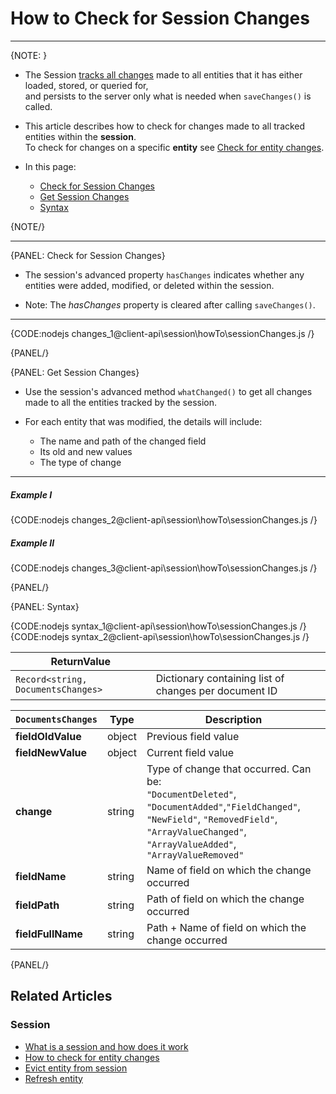 # How to Check for Session Changes
---

{NOTE: }

* The Session [tracks all changes](../../../client-api/session/what-is-a-session-and-how-does-it-work#tracking-changes) made to all entities that it has either loaded, stored, or queried for,  
  and persists to the server only what is needed when `saveChanges()` is called.

* This article describes how to check for changes made to all tracked entities within the __session__.  
  To check for changes on a specific __entity__ see [Check for entity changes](../../../client-api/session/how-to/check-if-entity-has-changed).

* In this page:
    * [Check for Session Changes](../../../client-api/session/how-to/check-if-there-are-any-changes-on-a-session#check-for-session-changes)
    * [Get Session Changes](../../../client-api/session/how-to/check-if-there-are-any-changes-on-a-session#get-session-changes)
    * [Syntax](../../../client-api/session/how-to/check-if-there-are-any-changes-on-a-session#syntax)

{NOTE/}

---

{PANEL: Check for Session Changes}

* The session's advanced property `hasChanges` indicates whether any entities were added, modified, or deleted within the session.

* Note: The _hasChanges_ property is cleared after calling `saveChanges()`.

---

{CODE:nodejs changes_1@client-api\session\howTo\sessionChanges.js /}

{PANEL/}

{PANEL: Get Session Changes}

* Use the session's advanced method `whatChanged()` to get all changes made to all the entities tracked by the session.

* For each entity that was modified, the details will include:
    * The name and path of the changed field
    * Its old and new values
    * The type of change

---

##### Example I

{CODE:nodejs changes_2@client-api\session\howTo\sessionChanges.js /}

##### Example II

{CODE:nodejs changes_3@client-api\session\howTo\sessionChanges.js /}

{PANEL/}

{PANEL: Syntax}

{CODE:nodejs syntax_1@client-api\session\howTo\sessionChanges.js /}
{CODE:nodejs syntax_2@client-api\session\howTo\sessionChanges.js /}

| ReturnValue                        |                                                       |
|------------------------------------|-------------------------------------------------------|
| `Record<string, DocumentsChanges>` | Dictionary containing list of changes per document ID |

| `DocumentsChanges`  | Type    | Description                                                                                                                                                                                      |
|---------------------|---------|--------------------------------------------------------------------------------------------------------------------------------------------------------------------------------------------------|
| __fieldOldValue__   | object  | Previous field value                                                                                                                                                                             |
| __fieldNewValue__   | object  | Current field value                                                                                                                                                                              |
| __change__          | string  | Type of change that occurred. Can be: <br>`"DocumentDeleted"`, `"DocumentAdded"`,`"FieldChanged"`, `"NewField"`, `"RemovedField"`, `"ArrayValueChanged"`, `"ArrayValueAdded"`, `"ArrayValueRemoved"` |
| __fieldName__       | string  | Name of field on which the change occurred                                                                                                                                                       |
| __fieldPath__       | string  | Path of field on which the change occurred                                                                                                                                                       |
| __fieldFullName__   | string  | Path + Name of field on which the change occurred                                                                                                                                                |

{PANEL/}

## Related Articles

### Session

- [What is a session and how does it work](../../../client-api/session/what-is-a-session-and-how-does-it-work)
- [How to check for entity changes](../../../client-api/session/how-to/check-if-entity-has-changed)
- [Evict entity from session](../../../client-api/session/how-to/evict-entity-from-a-session)
- [Refresh entity](../../../client-api/session/how-to/refresh-entity)
